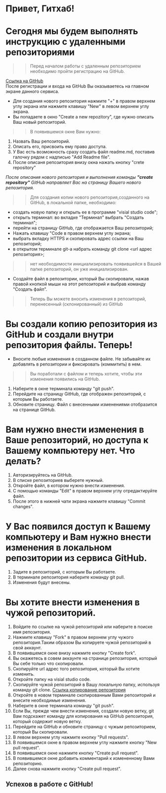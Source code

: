 # Привет, Гитхаб!

# Сегодня мы будем выполнять инструкцию с удаленными репозиториями  

>> Перед началом работы с удаленным репозиторием необходимо пройти регистрацию на GitHub.  

[Ссылка на GitHub](https://github.com/)  
  После регистрации и входа на GitHub Вы оказываетесь на главном экране данного сервиса.  
* Для создания нового репозитория нажмите "+" в правом верхнем углу экрана или нажмите клавишу "New" в левом верхнем углу экрана.
* Вы попадаете в окно "Create a new repozitory", где нужно описать Ваш новый репозиторий. 
>> В появившемся окне Вам нужно:  
1. Назвать Ваш репозиторий.
2. Описать его, присвоить ему право доступа.
3. У Вас есть возможность сразу создать файл readme.md, поставив галочку рядом с надписью "Add Readme file". 
4. После описаня репозитория внизу окна нажать кнопку "crete repository"  

*После описания нового репозитория и выполнения команды **"create repository"** GitHub направляет Вас на страницу Вашего нового репозитория.*
>> Для создания копии нового репозитория,созданного на GitHub, в локальной папке, необходимо:
+ создать новую папку и открыть ее в программе "visial studio code";
+ открыть терминал: во вкладке "Терминал" выбрать "Создать терминал";  
+ перейти на страницу GitHub, где отображается Ваш репозиторий;
+ Нажать клавишу "Code в правом верхнем углу экрана;
+ выбрать вкладку HTTPS и скопировать адрес ссылки на Ваш репозиторий;
+ в открытом терминале git-а набрать команду git clone <url адрес репозитория>;
>> нет необходимости инициализировать появившейся в Вашей папке репозиторий, он уже инициализирован.  
+ Создайте файл в репозитории, который Вы скопировали, нажав правой кнопкой мыши на этот репозиторий и выбрав команду "Создать файл".  
>> Теперь Вы можете вносить изменения в репозиторий, перенесенный (склонированный) из GitHub  
# Вы создали копию репозитория из GitHub и создали внутри репозитория файлы. Теперь!  
* Вносите любые изменения в созданном файле. Не забывайте их добавлять в репозитории и фиксировать (коммитить) в нем.  
>> Вы поработали с файлом и теперь хотите, чтобы эти изменения появились на GitHub.  
1. Наберите в окне терминала команду "git push".
2. Перейдите на страницу GitHub, где отображен репозиторий, с которым Вы работаете. 
3. Обновите страницу. Файл с внесенными изменениями отобразится на странице GitHub.
# Вам нужно внести изменения в Ваше репозиторий, но доступа к Вашему компьютеру нет. Что делать?  
1. Авторизируйтесь на GitHub.
2. В списке репозиториев выберете нужный.
3. Откройте файл, в котором нужно внести изменения. 
4. С помощью команды "Edit" в правом верхнем углу отредактируйте файл.
5. После этого в нижней чати экрана нажмите клавишу "Commit changes".
# У Вас появился доступ к Вашему компьютеру и Вам нужно внести изменения в локальном репозитории из сервиса GitHub.   
1. Задите в репозиторий, с которым Вы работаете.
2. В терминале репозитория наберите команду git pull.
3. Изменения будут внесены.
# Вы хотите внести изменения в чужой репозиторий.  
1. Войдите по ссылке на чужой репозиторий или наберите в поиске имя репозитория.
2. Нажмите клавишу "Fork" в правом верхнем углу чужого репозитория.Таким образом Вы копируете чужой репозиторий в свой аккаунт.
3. В появившемся окне внизу нажмите кнопку "Create fork".
4. Вы окажетесь в совем аккаунте на странице репозитория, который Вы себе только что скопировали.
5. Скопируйте url адрес того репозитория, который Вы хотите изменить.
6. Откройте папку на visial studio code.
7. Скопируйте чужой репозиторий в Вашу локальную папку, используя команду git clone.
[Ссылка копирование репозитория](#сегодня-мы-будем-выполнять-инструкцию-с-удаленными-репозиториями) 
8. Откройте в новом терминале скопированным Вами репозиторий и внесите необходимые изменения.
9. Наберите в окне терминала команду "git push".
10. Если Вы, прежде чем внести изменения, создали новую ветку, git Вам подскажет команду для копирования на GitHub репозитория, который содержит новую ветку.
11. Перейдите на GitHub и обновите страницу с чужым репозиторием, который Вы скопировали.
12. В левом верхнем углу нажмите кнопку "Pull requests".
13. В появившемся окне в правом верхнем углу нажмите кнопку "New pull request".
14. В  появившемся окне нажмите кнопку "Create pull request".
15. В появившемся окне добавить комментарий к измененному Вами репозиторию. 
16. Далее снова нажмите кнопку "Create pull request".
## Успехов в работе с GitHub!


